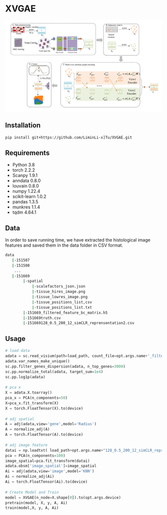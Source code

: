 # XVGAE
![image](XVGAE.png)
## Installation
```bash
pip install git+https://github.com/LiminLi-x]Tu/XVGAE.git
```
## Requirements
* Python 3.8
* torch 2.2.2
* Scanpy 1.9.1
* anndata 0.8.0
* louvain 0.8.0
* numpy 1.22.4
* scikit-learn 1.0.2
* pandas 1.3.5
* munkres 1.1.4
* tqdm 4.64.1
## Data
In order to save running time, we have extracted the histological image features and saved them in the data folder in CSV format.
```bash
data
   |-151507
   |-151508
    ...
   |-151669
        |-spatial
            |-scalefactors_json.json
            |-tissue_hires_image.png
            |-tissue_lowres_image.png
            |-tissue_positions_list,csv
            |-tissue_positions_list.txt
        |-151669_filtered_feature_bc_matrix.h5
        |-151669truth.csv
        |-151669128_0.5_200_12_simCLR_reprensentation2.csv
```
## Usage
```python
# load data
adata = sc.read_visium(path=load_path, count_file=opt.args.name+'_filtered_feature_bc_matrix.h5')
adata.var_names_make_unique()
sc.pp.filter_genes_dispersion(adata, n_top_genes=3000)
sc.pp.normalize_total(adata, target_sum=1e4)
sc.pp.log1p(adata)

# pca x
X = adata.X.toarray()
pca_x = PCA(n_components=50)
X=pca_x.fit_transform(X)
X = torch.FloatTensor(X).to(device)

# adj spatial
A = adj(adata,view='gene',model='Radius')
A = normalize_adj(A)
A = torch.FloatTensor(A).to(device)

# adj image feature
datai = np.loadtxt( load_path+opt.args.name+"128_0.5_200_12_simCLR_reprensentation2.csv",delimiter=",")
pca = PCA(n_components=100)
image_spatial=pca.fit_transform(datai)
adata.obsm['image_spatial']=image_spatial
Ai = adj(adata,view='image',model='KNN')
Ai = normalize_adj(Ai)
Ai = torch.FloatTensor(Ai).to(device)

# Create Model and Train
model = XVGAE(n_node=X.shape[0]).to(opt.args.device)
pretrain(model, X, y, A, Ai)
train(model,X, y, A, Ai)
```
